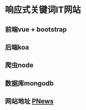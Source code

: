 # 响应式关键词IT网站
## 前端vue + bootstrap
## 后端koa
## 爬虫node 
## 数据库mongodb
## 网站地址 [PNews](showmylearning.cn)
